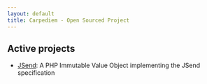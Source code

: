 ```yaml
---
layout: default
title: Carpediem - Open Sourced Project
---
```


Active projects
-------

- [JSend](http://carpediem.github.io/JSend/): A PHP Immutable Value Object implementing the JSend specification